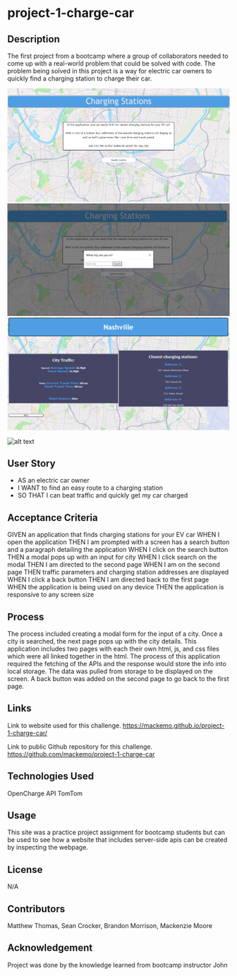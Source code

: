 # project-1-charge-car


## Description

The first project from a bootcamp where a group of collaborators needed to come up with a real-world problem that could be solved with code. The problem being solved in this project is a way for electric car owners to quickly find a charging station to charge their car.

<img src="./assets/images/ss1.png"/>
<img src="./assets/images/screenshot-1.png"/>
<img src="./assets/images/screenshot-2.png"/>

![alt text](image.png)
## User Story

- AS an electric car owner
- I WANT to find an easy route to a charging station
- SO THAT I can beat traffic and quickly get my car charged

## Acceptance Criteria

GIVEN an application that finds charging stations for your EV car
WHEN I open the application
THEN I am prompted with a screen has a search button and a paragraph detailing the application
WHEN I click on the search button
THEN a modal pops up with an input for city
WHEN I click search on the modal
THEN I am directed to the second page
WHEN I am on the second page
THEN traffic parameters and charging station addresses are displayed
WHEN I click a back button
THEN I am directed back to the first page
WHEN the application is being used on any device
THEN the application is responsive to any screen size

## Process

The process included creating a modal form for the input of a city. Once a city is searched, the next page pops up with the city details. This application includes two pages with each their own html, js, and css files which were all linked together in the html. The process of this application required the fetching of the APIs and the response would store the info into local storage. The data was pulled from storage to be displayed on the screen. A back button was added on the second page to go back to the first page. 

## Links

Link to website used for this challenge.
https://mackemo.github.io/project-1-charge-car/


Link to public Github repository for this challenge.
https://github.com/mackemo/project-1-charge-car


## Technologies Used

OpenCharge API
TomTom

## Usage

This site was a practice project assignment for bootcamp students but can be used to see how a website that includes server-side apis can be created by inspecting the webpage.

## License

N/A

## Contributors

Matthew Thomas, Sean Crocker, Brandon Morrison, Mackenzie Moore

## Acknowledgement

Project was done by the knowledge learned from bootcamp instructor John



